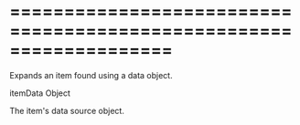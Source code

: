 <!--**
/*-------------------------------------------
    Auto-generated file. Do not modify.
-------------------------------------------

**-->
===================================================================
===================================================================

<!--shortDescription-->
Expands an item found using a data object.
<!--/shortDescription-->

<!--paramName1-->itemData<!--/paramName1-->
<!--paramType1-->Object<!--/paramType1-->
<!--paramDescription1-->
The item's data source object. 
<!--/paramDescription1-->

<!--fullDescription-->

<!--/fullDescription-->
